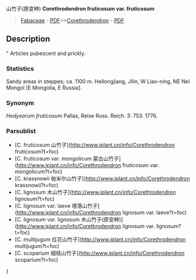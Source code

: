 山竹子(原变种) **Corethrodendron fruticosum var. fruticosum**

> [Fabaceae](http://www.iplant.cn/info/Fabaceae?t=foc) - [PDF](http://www.iplant.cn/foc/pdf/Fabaceae.pdf)>>[Corethrodendron](http://www.iplant.cn/info/Corethrodendron?t=foc) - [PDF](http://www.iplant.cn/foc/pdf/Corethrodendron.pdf)

## Description
 "
Articles pubescent and prickly.

### Statistics
Sandy areas in steppes; ca. 1100 m. Heilongjiang, Jilin, W Liao-ning, NE Nei Mongol [E Mongolia, E Russia].

### Synonym
*Hedysarum fruticosum* Pallas, Reise Russ. Reich. 3: 753. 1776.

### Parsublist

* [C.  fruticosum  山竹子](http://www.iplant.cn/info/Corethrodendron fruticosum?t=foc)
* [C.  fruticosum var. mongolicum  蒙古山竹子](http://www.iplant.cn/info/Corethrodendron fruticosum var. mongolicum?t=foc)
* [C.  krassnowii  帕米尔山竹子](http://www.iplant.cn/info/Corethrodendron krassnowii?t=foc)
* [C.  lignosum  木山竹子](http://www.iplant.cn/info/Corethrodendron lignosum?t=foc)
* [C.  lignosum var. laeve  塔落山竹子](http://www.iplant.cn/info/Corethrodendron lignosum var. laeve?t=foc)
* [C.  lignosum var. lignosum  木山竹子(原变种)](http://www.iplant.cn/info/Corethrodendron lignosum var. lignosum?t=foc)
* [C.  multijugum  红花山竹子](http://www.iplant.cn/info/Corethrodendron multijugum?t=foc)
* [C.  scoparium  细枝山竹子](http://www.iplant.cn/info/Corethrodendron scoparium?t=foc)

}